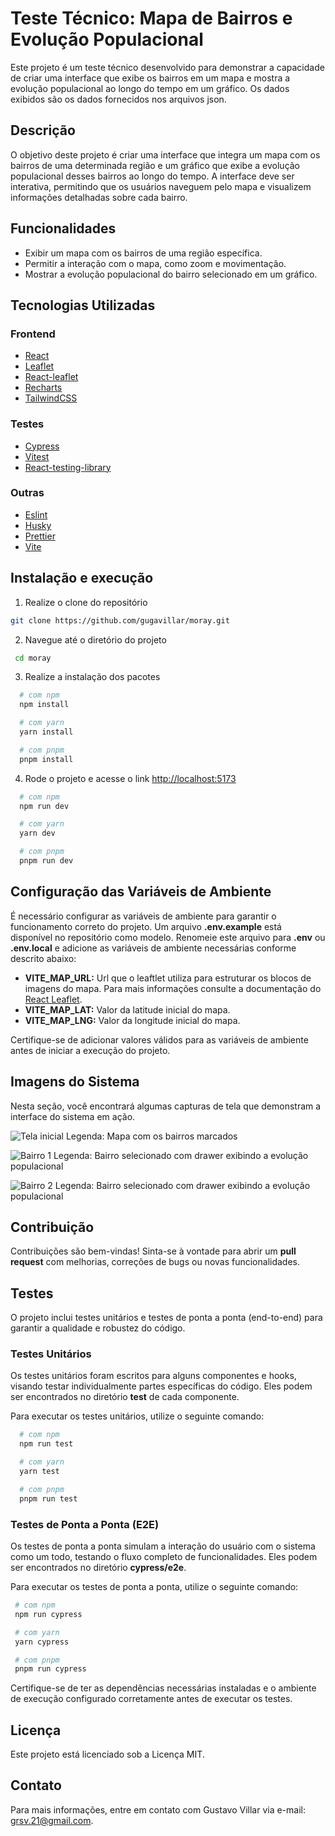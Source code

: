 # Teste Técnico: Mapa de Bairros e Evolução Populacional

Este projeto é um teste técnico desenvolvido para demonstrar a capacidade de criar uma interface que exibe os bairros em um mapa e mostra a evolução populacional ao longo do tempo em um gráfico. Os dados exibidos são os dados fornecidos nos arquivos json.

## Descrição

O objetivo deste projeto é criar uma interface que integra um mapa com os bairros de uma determinada região e um gráfico que exibe a evolução populacional desses bairros ao longo do tempo. A interface deve ser interativa, permitindo que os usuários naveguem pelo mapa e visualizem informações detalhadas sobre cada bairro.

## Funcionalidades

- Exibir um mapa com os bairros de uma região específica.
- Permitir a interação com o mapa, como zoom e movimentação.
- Mostrar a evolução populacional do bairro selecionado em um gráfico.

## Tecnologias Utilizadas

### Frontend
- [React](https://react.dev/)
- [Leaflet](https://leafletjs.com/)
- [React-leaflet](https://react-leaflet.js.org/)
- [Recharts](https://recharts.org/en-US/)
- [TailwindCSS](https://tailwindcss.com/)

### Testes
- [Cypress](https://www.cypress.io/)
- [Vitest](https://vitest.dev/)
- [React-testing-library](https://testing-library.com/)

### Outras
- [Eslint](https://eslint.org/)
- [Husky](https://typicode.github.io/husky/)
- [Prettier](https://prettier.io/)
- [Vite](https://vitejs.dev/)

## Instalação e execução

1. Realize o clone do repositório
```bash
git clone https://github.com/gugavillar/moray.git
```

2. Navegue até o diretório do projeto
```bash
 cd moray
```

3. Realize a instalação dos pacotes
```bash
  # com npm
  npm install

  # com yarn
  yarn install

  # com pnpm
  pnpm install
```

4. Rode o projeto e acesse o link [http://localhost:5173](http://localhost:5173)
```bash
  # com npm
  npm run dev

  # com yarn
  yarn dev

  # com pnpm
  pnpm run dev
```

## Configuração das Variáveis de Ambiente

É necessário configurar as variáveis de ambiente para garantir o funcionamento correto do projeto. Um arquivo **.env.example** está disponível no repositório como modelo. Renomeie este arquivo para **.env** ou **.env.local** e adicione as variáveis de ambiente necessárias conforme descrito abaixo:

- **VITE_MAP_URL:** Url que o leaftlet utiliza para estruturar os blocos de imagens do mapa. Para mais informações consulte a documentação do [React Leaflet](https://react-leaflet.js.org/docs/start-setup/).
- **VITE_MAP_LAT:** Valor da latitude inicial do mapa.
- **VITE_MAP_LNG:** Valor da longitude inicial do mapa.

Certifique-se de adicionar valores válidos para as variáveis de ambiente antes de iniciar a execução do projeto.

## Imagens do Sistema

Nesta seção, você encontrará algumas capturas de tela que demonstram a interface do sistema em ação.

![Tela inicial](src/assets/screenshots/tela_inicial.png)
Legenda: Mapa com os bairros marcados

![Bairro 1](src/assets/screenshots/bairro_1.png)
Legenda: Bairro selecionado com drawer exibindo a evolução populacional

![Bairro 2](src/assets/screenshots/bairro_2.png)
Legenda: Bairro selecionado com drawer exibindo a evolução populacional

## Contribuição
Contribuições são bem-vindas! Sinta-se à vontade para abrir um **pull request** com melhorias, correções de bugs ou novas funcionalidades.

## Testes
O projeto inclui testes unitários e testes de ponta a ponta (end-to-end) para garantir a qualidade e robustez do código.

### Testes Unitários
Os testes unitários foram escritos para alguns componentes e hooks, visando testar individualmente partes específicas do código. Eles podem ser encontrados no diretório **test** de cada componente.

Para executar os testes unitários, utilize o seguinte comando:

```bash
  # com npm
  npm run test

  # com yarn
  yarn test

  # com pnpm
  pnpm run test
```

### Testes de Ponta a Ponta (E2E)
Os testes de ponta a ponta simulam a interação do usuário com o sistema como um todo, testando o fluxo completo de funcionalidades. Eles podem ser encontrados no diretório **cypress/e2e**.

Para executar os testes de ponta a ponta, utilize o seguinte comando:

```bash
 # com npm
 npm run cypress

 # com yarn
 yarn cypress

 # com pnpm
 pnpm run cypress
```

Certifique-se de ter as dependências necessárias instaladas e o ambiente de execução configurado corretamente antes de executar os testes.

## Licença
Este projeto está licenciado sob a Licença MIT.

## Contato
Para mais informações, entre em contato com Gustavo Villar via e-mail: [grsv.21@gmail.com](grsv.21@gmail.com).